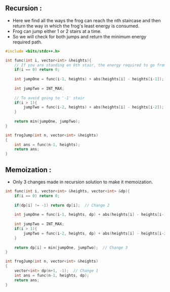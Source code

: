 ## Recursion :

- Here we find all the ways the frog can reach the nth staircase and then return the way in which the frog's least energy is consumed.
- Frog can jump either 1 or 2 stairs at a time.
- So we will check for both jumps and return the minimum energy required path.

```cpp
#include <bits/stdc++.h>

int func(int i, vector<int> &heights){
    // If you are standing on 0th stair, the energy required to go from 0 to 0 stair is 0
    if(i == 0) return 0;
    
    int jumpOne = func(i-1, heights) + abs(heights[i] - heights[i-1]);
    
    int jumpTwo = INT_MAX;
    
    // To avoid going to '-1' stair
    if(i > 1){
        jumpTwo = func(i-2, heights) + abs(heights[i] - heights[i-2]);
    }
    
    return min(jumpOne, jumpTwo);
}

int frogJump(int n, vector<int> &heights)
{
    int ans = func(n-1, heights);
    return ans;
}
```

## Memoization :

- Only 3 changes made in recursion solution to make it memoization.

```cpp
int func(int i, vector<int> &heights, vector<int> &dp){
    if(i == 0) return 0;
    
    if(dp[i] != -1) return dp[i];  // Change 2
    
    int jumpOne = func(i-1, heights, dp) + abs(heights[i] - heights[i-1]);
    
    int jumpTwo = INT_MAX;
    if(i > 1){
        jumpTwo = func(i-2, heights, dp) + abs(heights[i] - heights[i-2]);
    }
    
    return dp[i] = min(jumpOne, jumpTwo);  // Change 3
}

int frogJump(int n, vector<int> &heights)
{
    vector<int> dp(n+1, -1);  // Change 1
    int ans = func(n-1, heights, dp);
    return ans;
}
```
